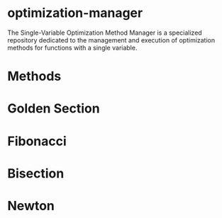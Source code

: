 # optimization-manager
The Single-Variable Optimization Method Manager is a specialized repository dedicated to the management and execution of optimization methods for functions with a single variable. 


# Methods 


# Golden Section


# Fibonacci


# Bisection


# Newton
